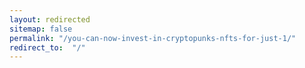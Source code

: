 ```yaml
---
layout: redirected
sitemap: false
permalink: "/you-can-now-invest-in-cryptopunks-nfts-for-just-1/"
redirect_to:  "/"
---
```

